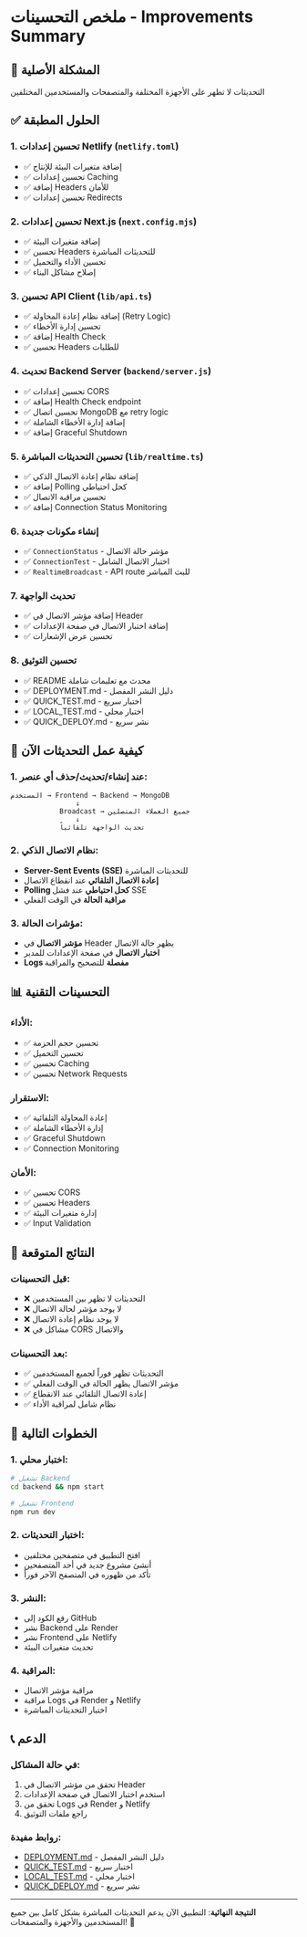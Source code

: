 # ملخص التحسينات - Improvements Summary

## 🎯 المشكلة الأصلية

التحديثات لا تظهر على الأجهزة المختلفة والمتصفحات والمستخدمين المختلفين

## ✅ الحلول المطبقة

### 1. تحسين إعدادات Netlify (`netlify.toml`)

- ✅ إضافة متغيرات البيئة للإنتاج
- ✅ تحسين إعدادات Caching
- ✅ إضافة Headers للأمان
- ✅ تحسين إعدادات Redirects

### 2. تحسين إعدادات Next.js (`next.config.mjs`)

- ✅ إضافة متغيرات البيئة
- ✅ تحسين Headers للتحديثات المباشرة
- ✅ تحسين الأداء والتحميل
- ✅ إصلاح مشاكل البناء

### 3. تحسين API Client (`lib/api.ts`)

- ✅ إضافة نظام إعادة المحاولة (Retry Logic)
- ✅ تحسين إدارة الأخطاء
- ✅ إضافة Health Check
- ✅ تحسين Headers للطلبات

### 4. تحديث Backend Server (`backend/server.js`)

- ✅ تحسين إعدادات CORS
- ✅ إضافة Health Check endpoint
- ✅ تحسين اتصال MongoDB مع retry logic
- ✅ إضافة إدارة الأخطاء الشاملة
- ✅ إضافة Graceful Shutdown

### 5. تحسين التحديثات المباشرة (`lib/realtime.ts`)

- ✅ إضافة نظام إعادة الاتصال الذكي
- ✅ إضافة Polling كحل احتياطي
- ✅ تحسين مراقبة الاتصال
- ✅ إضافة Connection Status Monitoring

### 6. إنشاء مكونات جديدة

- ✅ `ConnectionStatus` - مؤشر حالة الاتصال
- ✅ `ConnectionTest` - اختبار الاتصال الشامل
- ✅ `RealtimeBroadcast` - API route للبث المباشر

### 7. تحديث الواجهة

- ✅ إضافة مؤشر الاتصال في Header
- ✅ إضافة اختبار الاتصال في صفحة الإعدادات
- ✅ تحسين عرض الإشعارات

### 8. تحسين التوثيق

- ✅ README محدث مع تعليمات شاملة
- ✅ DEPLOYMENT.md - دليل النشر المفصل
- ✅ QUICK_TEST.md - اختبار سريع
- ✅ LOCAL_TEST.md - اختبار محلي
- ✅ QUICK_DEPLOY.md - نشر سريع

## 🔄 كيفية عمل التحديثات الآن

### 1. عند إنشاء/تحديث/حذف أي عنصر:

```
المستخدم → Frontend → Backend → MongoDB
                ↓
            Broadcast → جميع العملاء المتصلين
                ↓
            تحديث الواجهة تلقائياً
```

### 2. نظام الاتصال الذكي:

- **Server-Sent Events (SSE)** للتحديثات المباشرة
- **إعادة الاتصال التلقائي** عند انقطاع الاتصال
- **Polling كحل احتياطي** عند فشل SSE
- **مراقبة الحالة** في الوقت الفعلي

### 3. مؤشرات الحالة:

- **مؤشر الاتصال** في Header يظهر حالة الاتصال
- **اختبار الاتصال** في صفحة الإعدادات للمدير
- **Logs مفصلة** للتصحيح والمراقبة

## 📊 التحسينات التقنية

### الأداء:

- ✅ تحسين حجم الحزمة
- ✅ تحسين التحميل
- ✅ تحسين Caching
- ✅ تحسين Network Requests

### الاستقرار:

- ✅ إعادة المحاولة التلقائية
- ✅ إدارة الأخطاء الشاملة
- ✅ Graceful Shutdown
- ✅ Connection Monitoring

### الأمان:

- ✅ تحسين CORS
- ✅ تحسين Headers
- ✅ إدارة متغيرات البيئة
- ✅ Input Validation

## 🎯 النتائج المتوقعة

### قبل التحسينات:

- ❌ التحديثات لا تظهر بين المستخدمين
- ❌ لا يوجد مؤشر لحالة الاتصال
- ❌ لا يوجد نظام إعادة الاتصال
- ❌ مشاكل في CORS والاتصال

### بعد التحسينات:

- ✅ التحديثات تظهر فوراً لجميع المستخدمين
- ✅ مؤشر الاتصال يظهر الحالة في الوقت الفعلي
- ✅ إعادة الاتصال التلقائي عند الانقطاع
- ✅ نظام شامل لمراقبة الأداء

## 🚀 الخطوات التالية

### 1. اختبار محلي:

```bash
# تشغيل Backend
cd backend && npm start

# تشغيل Frontend
npm run dev
```

### 2. اختبار التحديثات:

- افتح التطبيق في متصفحين مختلفين
- أنشئ مشروع جديد في أحد المتصفحين
- تأكد من ظهوره في المتصفح الآخر فوراً

### 3. النشر:

- رفع الكود إلى GitHub
- نشر Backend على Render
- نشر Frontend على Netlify
- تحديث متغيرات البيئة

### 4. المراقبة:

- مراقبة مؤشر الاتصال
- مراقبة Logs في Render و Netlify
- اختبار التحديثات المباشرة

## 📞 الدعم

### في حالة المشاكل:

1. تحقق من مؤشر الاتصال في Header
2. استخدم اختبار الاتصال في صفحة الإعدادات
3. تحقق من Logs في Render و Netlify
4. راجع ملفات التوثيق

### روابط مفيدة:

- [DEPLOYMENT.md](DEPLOYMENT.md) - دليل النشر المفصل
- [QUICK_TEST.md](QUICK_TEST.md) - اختبار سريع
- [LOCAL_TEST.md](LOCAL_TEST.md) - اختبار محلي
- [QUICK_DEPLOY.md](QUICK_DEPLOY.md) - نشر سريع

---

**النتيجة النهائية**: التطبيق الآن يدعم التحديثات المباشرة بشكل كامل بين جميع المستخدمين والأجهزة والمتصفحات! 🎉
